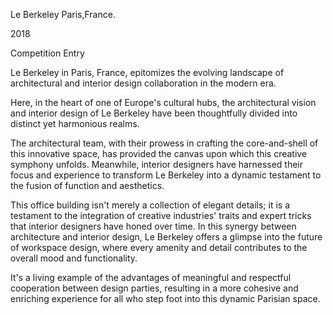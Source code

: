Le Berkeley
Paris,France.

2018

Competition Entry

Le Berkeley in Paris, France, epitomizes the evolving landscape of architectural and interior design collaboration in the modern era.

Here, in the heart of one of Europe's cultural hubs, the architectural vision and interior design of Le Berkeley have been thoughtfully divided into distinct yet harmonious realms.

The architectural team, with their prowess in crafting the core-and-shell of this innovative space, has provided the canvas upon which this creative symphony unfolds. Meanwhile, interior designers have harnessed their focus and experience to transform Le Berkeley into a dynamic testament to the fusion of function and aesthetics.

This office building isn't merely a collection of elegant details; it is a testament to the integration of creative industries' traits and expert tricks that interior designers have honed over time. In this synergy between architecture and interior design, Le Berkeley offers a glimpse into the future of workspace design, where every amenity and detail contributes to the overall mood and functionality.

It's a living example of the advantages of meaningful and respectful cooperation between design parties, resulting in a more cohesive and enriching experience for all who step foot into this dynamic Parisian space.